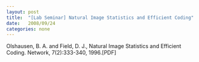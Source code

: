 ```yaml
---
layout: post
title:  "[Lab Seminar] Natural Image Statistics and Efficient Coding"
date:   2008/09/24
categories: none
---
```




Olshausen, B. A. and Field, D. J., Natural Image Statistics and Efficient Coding. Network, 7(2):333-340, 1996.[PDF]







 

